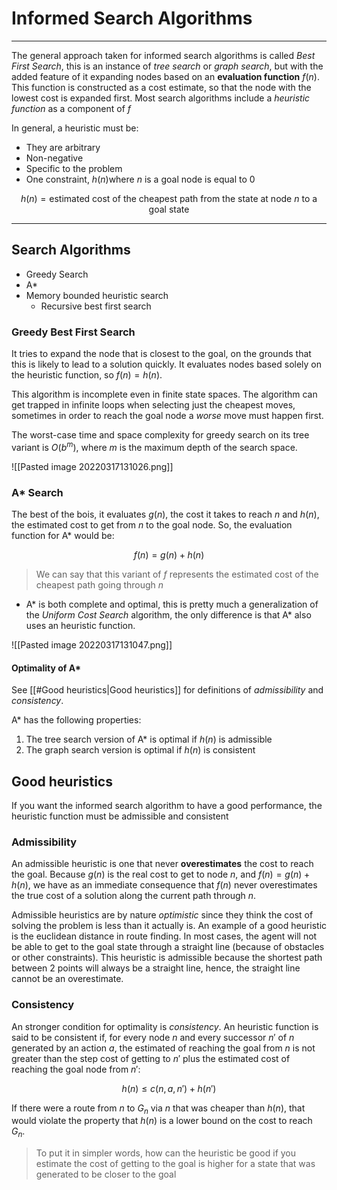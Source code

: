 # Informed Search Algorithms

---

The general approach taken for informed search algorithms is called _Best First Search_, this is an instance of _tree search_ or _graph search_, but with the added feature of it expanding nodes based on an **evaluation function** $f(n)$. This function is constructed as a cost estimate, so that the node with the lowest cost is expanded first. Most search algorithms include a _heuristic function_ as a component of $f$

In general, a heuristic must be:

- They are arbitrary
- Non-negative
- Specific to the problem
- One constraint, $h(n) \text{where } n$ is a goal node is equal to 0

$$h(n) = \text{estimated cost of the cheapest path from the state at node } n \text{ to a goal state}$$

---

## Search Algorithms

- Greedy Search
- A*
- Memory bounded heuristic search
	- Recursive best first search

### Greedy Best First Search

It tries to expand the node that is closest to the goal, on the grounds that this is likely to lead to a solution quickly. It evaluates nodes based solely on the heuristic function, so $f(n) = h(n)$.

This algorithm is incomplete even in finite state spaces. The algorithm can get trapped in infinite loops when selecting just the cheapest moves, sometimes in order to reach the goal node a _worse_ move must happen first.

The worst-case time and space complexity for greedy search on its tree variant is $O(b^m)$, where $m$ is the maximum depth of the search space.

![[Pasted image 20220317131026.png]]

### A* Search

The best of the bois, it evaluates $g(n)$, the cost it takes to reach $n$ and $h(n)$, the estimated cost to get from $n$ to the goal node. So, the evaluation function for A* would be:

$$f(n) = g(n) + h(n)$$

> We can say that this variant of $f$ represents the estimated cost of the cheapest path going through $n$
 
- A* is both complete and optimal, this is pretty much a generalization of the _Uniform Cost Search_ algorithm, the only difference is that A* also uses an heuristic function.

![[Pasted image 20220317131047.png]]

#### Optimality of A*

See [[#Good heuristics|Good heuristics]] for definitions of _admissibility_ and _consistency_.

A* has the following properties:

1. The tree search version of A* is optimal if $h(n)$ is admissible
2. The graph search version is optimal if $h(n)$ is consistent

## Good heuristics

If you want the informed search algorithm to have a good performance, the heuristic function must be admissible and consistent

### Admissibility

An admissible heuristic is one that never **overestimates** the cost to reach the goal. Because $g(n)$ is the real cost to get to node $n$, and $f(n) = g(n) + h(n)$, we have as an immediate consequence that $f(n)$ never overestimates the true cost of a solution along the current path through $n$.

Admissible heuristics are by nature _optimistic_ since they think the cost of solving the problem  is less than it actually is. An example of a good heuristic is the euclidean distance in route finding. In most cases, the agent will not be able to get to the goal state through a straight line (because of obstacles or other constraints). This heuristic is admissible because the shortest path between 2 points will always be a straight line, hence, the straight line cannot be an overestimate.

### Consistency

An stronger condition for optimality is _consistency_. An heuristic function is said to be consistent if, for every node $n$ and every successor $n'$ of $n$ generated by an action $a$, the estimated of reaching the goal from $n$ is not greater than the step cost of getting to $n'$ plus the estimated cost of reaching the goal node from $n'$:

$$h(n) \leq c(n, a, n') + h(n')$$

If there were a route from $n$ to $G_n$ via $n$ that was cheaper than $h(n)$, that would violate the property that $h(n)$ is a lower bound on the cost to reach $G_n$.

> To put it in simpler words, how can the heuristic be good if you estimate the cost of getting to the goal is higher for a state that was generated to be closer to the goal
